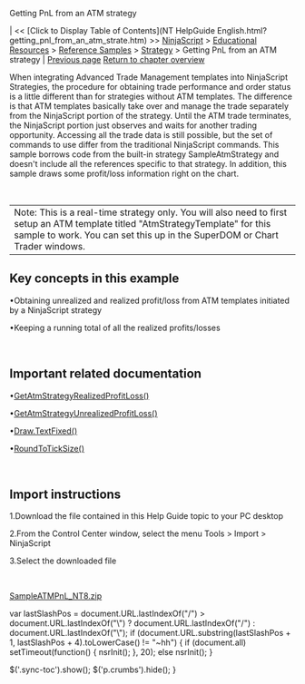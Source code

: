 ﻿










 


Getting PnL from an ATM strategy







| &lt;&lt; [Click to Display Table of Contents](NT HelpGuide English.html?getting_pnl_from_an_atm_strate.htm) &gt;&gt;
 [NinjaScript](ninjascript.htm) &gt; [Educational Resources](educational_resources.htm) &gt; [Reference Samples](reference_samples.htm) &gt; [Strategy](strategy2.htm) &gt;
Getting PnL from an ATM strategy | [Previous page](entering_on_one_time_frame_and.htm)
[Return to chapter overview](strategy2.htm)










When integrating Advanced Trade Management templates into NinjaScript Strategies, the procedure for obtaining trade performance and order status is a little different than for strategies without ATM templates. The difference is that ATM templates basically take over and manage the trade separately from the NinjaScript portion of the strategy. Until the ATM trade terminates, the NinjaScript portion just observes and waits for another trading opportunity. Accessing all the trade data is still possible, but the set of commands to use differ from the traditional NinjaScript commands. This sample borrows code from the built-in strategy SampleAtmStrategy and doesn't include all the references specific to that strategy. In addition, this sample draws some profit/loss information right on the chart.


 




|  |
| --- |
| Note: This is a real-time strategy only. You will also need to first setup an ATM template titled "AtmStrategyTemplate" for this sample to work. You can set this up in the SuperDOM or Chart Trader windows. |





Key concepts in this example
----------------------------


•Obtaining unrealized and realized profit/loss from ATM templates initiated by a NinjaScript strategy

•Keeping a running total of all the realized profits/losses

 


Important related documentation
-------------------------------


•[GetAtmStrategyRealizedProfitLoss()](getatmstrategyrealizedprofitlo.htm)

•[GetAtmStrategyUnrealizedProfitLoss()](getatmstrategyunrealizedprofit.htm)

•[Draw.TextFixed()](draw_textfixed.htm)

•[RoundToTickSize()](roundtoticksize.htm)

 


Import instructions
-------------------


1.Download the file contained in this Help Guide topic to your PC desktop

2.From the Control Center window, select the menu Tools &gt; Import &gt; NinjaScript

3.Select the downloaded file

 


[SampleATMPnL\_NT8.zip](https://ninjatrader.com/support/helpGuides/nt8/samples/SampleATMPnL_NT8.zip)





 
 var lastSlashPos = document.URL.lastIndexOf("/") &gt; document.URL.lastIndexOf("\\") ? document.URL.lastIndexOf("/") : document.URL.lastIndexOf("\\");
 if (document.URL.substring(lastSlashPos + 1, lastSlashPos + 4).toLowerCase() != "~hh") {
 if (document.all) setTimeout(function() {
 nsrInit();
 }, 20);
 else nsrInit();
 }
 
 
 $('.sync-toc').show();
 $('p.crumbs').hide();
 }
 
 
 



